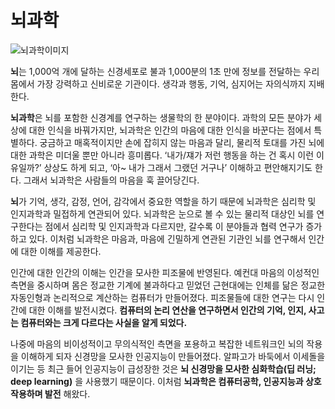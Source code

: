 # 뇌과학

![뇌과학이미지](https://user-images.githubusercontent.com/80687195/178112052-6854aad7-48c9-487b-af42-c5fbc0f469f9.jpg)

**뇌**는 1,000억 개에 달하는 신경세포로 불과 1,000분의 1초 만에 정보를 전달하는 우리 몸에서 가장 강력하고 신비로운 기관이다. 생각과 행동, 기억, 심지어는 자의식까지 지배한다.

**뇌과학**은 뇌를 포함한 신경계를 연구하는 생물학의 한 분야이다. 과학의 모든 분야가 세상에 대한 인식을 바꿔가지만, 뇌과학은 인간의 마음에 대한 인식을 바꾼다는 점에서 특별하다. 궁금하고 매혹적이지만 손에 잡히지 않는 마음과 달리, 물리적 토대를 가진 뇌에 대한 과학은 미더울 뿐만 아니라 흥미롭다. ‘내가/쟤가 저런 행동을 하는 건 혹시 이런 이유일까?’ 상상도 하게 되고, ‘아~ 내가 그래서 그랬던 거구나’ 이해하고 편안해지기도 한다. 그래서 뇌과학은 사람들의 마음을 훅 끌어당긴다.


**뇌**가 기억, 생각, 감정, 언어, 감각에서 중요한 역할을 하기 때문에 뇌과학은 심리학 및 인지과학과 밀접하게 연관되어 있다. 뇌과학은 눈으로 볼 수 있는 물리적 대상인 뇌를 연구한다는 점에서 심리학 및 인지과학과 다르지만, 갈수록 이 분야들과 협력 연구가 증가하고 있다. 이처럼 뇌과학은 마음과, 마음에 긴밀하게 연관된 기관인 뇌를 연구해서 인간에 대한 이해를 제공한다.


인간에 대한 인간의 이해는 인간을 모사한 피조물에 반영된다. 예컨대 마음의 이성적인 측면을 중시하며 몸은 정교한 기계에 불과하다고 믿었던 근현대에는 인체를 닮은 정교한 자동인형과 논리적으로 계산하는 컴퓨터가 만들어졌다. 피조물들에 대한 연구는 다시 인간에 대한 이해를 발전시켰다. **컴퓨터의 논리 연산을 연구하면서 인간의 기억, 인지, 사고는 컴퓨터와는 크게 다르다는 사실을 알게 되었다.**


나중에 마음의 비이성적이고 무의식적인 측면을 포용하고 복잡한 네트워크인 뇌의 작용을 이해하게 되자 신경망을 모사한 인공지능이 만들어졌다. 알파고가 바둑에서 이세돌을 이기는 등 최근 들어 인공지능이 급성장한 것은 **뇌 신경망을 모사한 심화학습(딥 러닝; deep learning)** 을 사용했기 때문이다. 이처럼 **뇌과학은 컴퓨터공학, 인공지능과 상호작용하며 발전** 해왔다.
